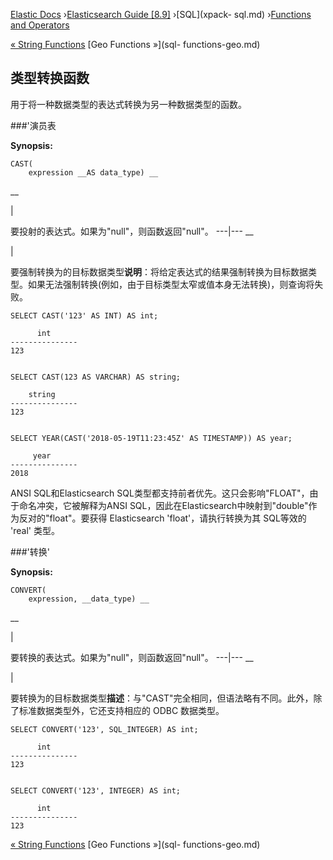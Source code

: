 

[Elastic Docs](/guide/) ›[Elasticsearch Guide [8.9]](index.md) ›[SQL](xpack-
sql.md) ›[Functions and Operators](sql-functions.md)

[« String Functions](sql-functions-string.md) [Geo Functions »](sql-
functions-geo.md)

## 类型转换函数

用于将一种数据类型的表达式转换为另一种数据类型的函数。

###'演员表

**Synopsis:**

    
    
    CAST(
        expression __AS data_type) __

__

|

要投射的表达式。如果为"null"，则函数返回"null"。   ---|---    __

|

要强制转换为的目标数据类型**说明**：将给定表达式的结果强制转换为目标数据类型。如果无法强制转换(例如，由于目标类型太窄或值本身无法转换)，则查询将失败。

    
    
    SELECT CAST('123' AS INT) AS int;
    
          int
    ---------------
    123
    
    
    SELECT CAST(123 AS VARCHAR) AS string;
    
        string
    ---------------
    123
    
    
    SELECT YEAR(CAST('2018-05-19T11:23:45Z' AS TIMESTAMP)) AS year;
    
         year
    ---------------
    2018

ANSI SQL和Elasticsearch SQL类型都支持前者优先。这只会影响"FLOAT"，由于命名冲突，它被解释为ANSI SQL，因此在Elasticsearch中映射到"double"作为反对的"float"。要获得 Elasticsearch 'float'，请执行转换为其 SQL等效的 'real' 类型。

###'转换'

**Synopsis:**

    
    
    CONVERT(
        expression, __data_type) __

__

|

要转换的表达式。如果为"null"，则函数返回"null"。   ---|---    __

|

要转换为的目标数据类型**描述**：与"CAST"完全相同，但语法略有不同。此外，除了标准数据类型外，它还支持相应的 ODBC 数据类型。

    
    
    SELECT CONVERT('123', SQL_INTEGER) AS int;
    
          int
    ---------------
    123
    
    
    SELECT CONVERT('123', INTEGER) AS int;
    
          int
    ---------------
    123

[« String Functions](sql-functions-string.md) [Geo Functions »](sql-
functions-geo.md)
